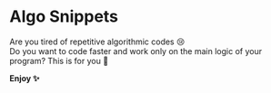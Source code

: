 # Algo Snippets
Are you tired of repetitive algorithmic codes 😢    
Do you want to code faster and work only on the main logic of your program? This is for you 🎁    

**Enjoy ✨**
